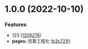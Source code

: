 # 1.0.0 (2022-10-10)

### Features

- 123 ([1209278](https://github.com/2401345934/webpack-react-demo/commit/1209278fe48ce60b5bfa794286fba164a7143839))
- **pages:** 完善工程化 ([b3c721f](https://github.com/2401345934/webpack-react-demo/commit/b3c721f63387761b478e2eae0ff6762ae378bc8d))
